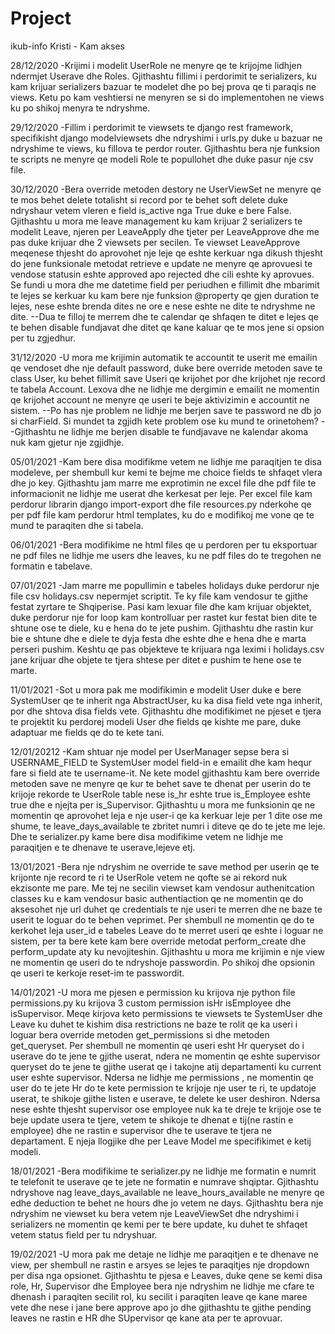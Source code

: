 # Project
ikub-info
Kristi - Kam akses


28/12/2020
-Krijimi i modelit UserRole ne menyre qe te krijojme lidhjen ndermjet Userave dhe Roles. Gjithashtu fillimi i perdorimit te serializers, ku kam krijuar serializers bazuar te modelet dhe po bej prova qe ti paraqis ne views. Ketu po kam veshtiersi ne menyren se si do implementohen ne views ku po shikoj menyra te ndryshme. 

29/12/2020
-Fillim i perdorimit te viewsets te django rest framework, specifikisht django modelviewsets dhe ndryshimi i urls.py duke u bazuar ne ndryshime te views, ku fillova te perdor router. Gjithashtu bera nje funksion te scripts ne menyre qe modeli Role te popullohet dhe duke pasur nje csv file. 

30/12/2020
-Bera override metoden destory ne UserViewSet ne menyre qe te mos behet delete totalisht si record por te behet soft delete duke ndryshaur vetem vleren e field is_active nga True duke e bere False. Gjithashtu u mora me leave management ku kam krijuar 2 serializers te modelit Leave, njeren per LeaveApply dhe tjeter per LeaveApprove dhe me pas duke krijuar dhe 2 viewsets per secilen. Te viewset LeaveApprove meqenese thjesht do aprovohet nje leje qe eshte kerkuar nga dikush thjesht do jene funksionale metodat retrieve e update ne menyre qe aprovuesi te vendose statusin eshte approved apo rejected dhe cili eshte ky aprovues. Se fundi u mora dhe me datetime field per periudhen e fillimit dhe mbarimit te lejes se kerkuar ku kam bere nje funksion @property qe gjen duration te lejes, nese eshte brenda dites ne ore e nese eshte ne dite te ndryshme ne dite. 
--Dua te filloj te merrem dhe te calendar qe shfaqen te ditet e lejes qe te behen disable fundjavat dhe ditet qe kane kaluar qe te mos jene si opsion per tu zgjedhur.

31/12/2020
-U mora me krijimin automatik te accountit te userit me emailin qe vendoset dhe nje default password, duke bere override metoden save te class User, ku behet fillimit save Useri qe krijohet por dhe krijohet nje record te tabela Account. Lexova dhe ne lidhje me dergimin e emailit ne momentin qe krijohet account ne menyre qe useri te beje aktivizimin e accountit ne sistem. 
--Po has nje problem ne lidhje me berjen save te password ne db jo si charField. Si mundet ta zgjidh kete problem ose ku mund te orinetohem?
--Gjithashtu ne lidhje me berjen disable te fundjavave ne kalendar akoma nuk kam gjetur nje zgjidhje.

05/01/2021
-Kam bere disa modifikme vetem ne lidhje me paraqitjen te disa modeleve, per shembull kur kemi te bejme me choice fields te shfaqet vlera dhe jo key. Gjithashtu jam marre me exprotimin ne excel file dhe pdf file te informacionit ne lidhje me userat dhe kerkesat per leje. Per excel file kam perdorur librarin django import-export dhe file resources.py nderkohe qe per pdf file kam perdorur html templates, ku do e modifikoj me vone qe te mund te paraqiten dhe si tabela.

06/01/2021
-Bera modifikime ne html files qe u perdoren per tu eksportuar ne pdf files ne lidhje me users dhe leaves, ku ne pdf files do te tregohen ne formatin e tabelave.

07/01/2021
-Jam marre me popullimin e tabeles holidays duke perdorur nje file csv holidays.csv nepermjet scriptit. Te ky file kam vendosur te gjithe festat zyrtare te Shqiperise. Pasi kam lexuar file dhe kam krijuar objektet, duke perdorur nje for loop kam kontrolluar per rastet kur festat bien dite te shtune ose te diele, ku e hena do te jete pushim. Gjithashtu dhe rastin  kur bie e shtune dhe e diele te dyja festa dhe eshte dhe e hena dhe e marta perseri pushim. Keshtu qe pas objekteve te krijuara nga leximi i holidays.csv jane krijuar dhe objete te tjera shtese per ditet e pushim te hene ose te marte. 

11/01/2021
-Sot u mora pak me modifikimin e modelit User duke e bere SystemUser qe te inherit nga AbstractUser, ku ka disa field vete nga inherit, por dhe shtova disa fields vete. Gjithashtu dhe modifikimet ne pjeset e tjera te projektit ku perdorej modeli User dhe fields qe kishte me pare, duke adaptuar me fields qe do te kete tani.

12/01/20212
-Kam shtuar nje model per UserManager sepse bera si USERNAME_FIELD te SystemUser model field-in e emailit dhe kam hequr fare si field ate te username-it. Ne kete model gjithashtu kam bere override metoden save ne menyre qe kur te behet save te dhenat per userin do te krijoje rekorde te UserRole table nese is_hr eshte true is_Employee eshte true dhe e njejta per is_Supervisor. Gjithashtu u mora me funksionin qe ne momentin qe aprovohet leja e nje user-i qe ka kerkuar leje per 1 dite ose me shume, te leave_days_available te zbritet numri i diteve qe do te jete me leje. Dhe te serializer.py kame bere disa modifikime vetem ne lidhje me paraqitjen e te dhenave te userave,lejeve etj. 

13/01/2021
-Bera nje ndryshim ne override te save method per userin qe te krijonte nje record te ri te UserRole vetem ne qofte se ai rekord nuk ekzisonte me pare. Me tej ne secilin viewset kam vendosur authenitcation classes ku e kam vendosur basic authentiaction qe ne momentin qe do aksesohet nje url duhet qe credentials te nje useri te merren dhe ne baze te userit te loguar do te behen veprimet. Per shembull ne momentin qe do te kerkohet leja user_id e tabeles Leave do te merret useri qe eshte i loguar ne sistem, per ta bere kete kam bere override metodat perform_create dhe perform_update aty ku nevojiteshin. Gjithashtu u mora me krijimin e nje view ne momentin qe useri do te ndryshoje passwordin. 
Po shikoj dhe opsionin qe useri te kerkoje reset-im te passwordit.

14/01/2021
-U mora me pjesen e permission ku krijova nje python file permissions.py ku krijova 3 custom permission isHr isEmployee dhe isSupervisor. Meqe kirjova keto permissions te viewsets te SystemUser dhe Leave ku duhet te kishim disa restrictions ne baze te rolit qe ka useri i loguar bera override metoden get_permissions si dhe metoden get_queryset. Per shembull ne momentin qe useri esht Hr queryset do i userave do te jene te gjithe userat, ndera ne momentin qe eshte supervisor queryset do te jene te gjithe userat qe i takojne atij departamenti ku current user eshte supervisor. Ndersa ne lidhje me permissions , ne momentin qe user do te jete Hr do te kete permission te krijoje nje user te ri, te updatoje userat, te shikoje gjithe listen e userave, te delete ke user deshiron. Ndersa nese eshte thjesht supervisor ose employee nuk ka te dreje te krijoje ose te beje update usera te tjere, vetem te shikoje te dhenat e tij(ne rastin e employee) dhe ne rastin e supervisor dhe te userave te tjera ne departament.  E njeja llogjike dhe per Leave Model me specifikimet e ketij modeli. 

18/01/2021
-Bera modifikime te serializer.py ne lidhje me formatin e numrit te telefonit te userave qe te jete ne formatin e numrave shqiptar. Gjithashtu ndryshove nag leave_days_available ne leave_hours_available ne menyre qe edhe deduction te behet ne hours dhe jo vetem ne days. Gjithashtu bera nje ndryshim ne viewset ku bera vetem nje LeaveViewSet dhe ndryshimi i serializers ne momentin qe kemi per te bere update, ku duhet te shfaqet vetem status field per tu ndryshuar.

19/02/2021
-U mora pak me detaje ne lidhje me paraqitjen e te dhenave ne view, per shembull ne rastin e arsyes se lejes te paraqitjes nje dropdown per disa nga opsionet. Gjithashtu te pjesa e Leaves, duke qene se kemi disa role, Hr, Supervisor dhe Employee bera nje ndryshim ne lidhje me cfare te dhenash i paraqiten secilit rol, ku secilit i paraqiten leave qe kane maree vete dhe nese i jane bere approve apo jo dhe gjithashtu te gjithe pending leaves ne rastin e HR dhe SUpervisor qe kane ata per te aprovuar.


